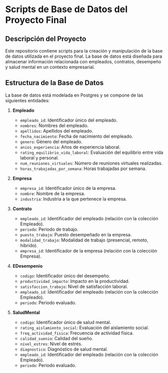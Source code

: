 # Scripts de Base de Datos del Proyecto Final

## Descripción del Proyecto

Este repositorio contiene scripts para la creación y manipulación de la base de datos utilizada en el proyecto final. La base de datos está diseñada para almacenar información relacionada con empleados, contratos, desempeño y salud mental en un contexto empresarial.

## Estructura de la Base de Datos

La base de datos está modelada en Postgres y se compone de las siguientes entidades:

1. **Empleado**
   - `empleado_id`: Identificador único del empleado.
   - `nombres`: Nombres del empleado.
   - `apellidos`: Apellidos del empleado.
   - `fecha_nacimiento`: Fecha de nacimiento del empleado.
   - `genero`: Género del empleado.
   - `anios_experiencia`: Años de experiencia laboral.
   - `rating_equilibrio_vida_laboral`: Evaluación del equilibrio entre vida laboral y personal.
   - `num_reuniones_virtuales`: Número de reuniones virtuales realizadas.
   - `horas_trabajadas_por_semana`: Horas trabajadas por semana.

2. **Empresa**
   - `empresa_id`: Identificador único de la empresa.
   - `nombre`: Nombre de la empresa.
   - `industria`: Industria a la que pertenece la empresa.

3. **Contrato**
   - `empleado_id`: Identificador del empleado (relación con la colección Empleado).
   - `periodo`: Periodo de trabajo.
   - `puesto_trabajo`: Puesto desempeñado en la empresa.
   - `modalidad_trabajo`: Modalidad de trabajo (presencial, remoto, híbrido).
   - `empresa_id`: Identificador de la empresa (relación con la colección Empresa).

4. **EDesempenio**
   - `codigo`: Identificador único del desempeño.
   - `productividad_impacto`: Impacto en la productividad.
   - `satisfaccion_trabajo`: Nivel de satisfacción laboral.
   - `empleado_id`: Identificador del empleado (relación con la colección Empleado).
   - `periodo`: Periodo evaluado.

5. **SaludMental**
   - `codigo`: Identificador único de salud mental.
   - `rating_aislamiento_social`: Evaluación del aislamiento social.
   - `freq_actividad_fisica`: Frecuencia de actividad física.
   - `calidad_suenio`: Calidad del sueño.
   - `nivel_estres`: Nivel de estrés.
   - `diagnostico`: Diagnóstico de salud mental.
   - `empleado_id`: Identificador del empleado (relación con la colección Empleado).
   - `periodo`: Periodo evaluado.